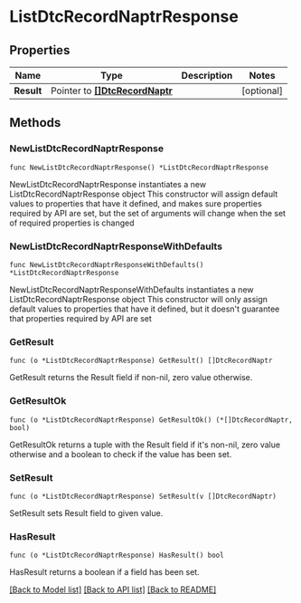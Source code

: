 # ListDtcRecordNaptrResponse

## Properties

Name | Type | Description | Notes
------------ | ------------- | ------------- | -------------
**Result** | Pointer to [**[]DtcRecordNaptr**](DtcRecordNaptr.md) |  | [optional] 

## Methods

### NewListDtcRecordNaptrResponse

`func NewListDtcRecordNaptrResponse() *ListDtcRecordNaptrResponse`

NewListDtcRecordNaptrResponse instantiates a new ListDtcRecordNaptrResponse object
This constructor will assign default values to properties that have it defined,
and makes sure properties required by API are set, but the set of arguments
will change when the set of required properties is changed

### NewListDtcRecordNaptrResponseWithDefaults

`func NewListDtcRecordNaptrResponseWithDefaults() *ListDtcRecordNaptrResponse`

NewListDtcRecordNaptrResponseWithDefaults instantiates a new ListDtcRecordNaptrResponse object
This constructor will only assign default values to properties that have it defined,
but it doesn't guarantee that properties required by API are set

### GetResult

`func (o *ListDtcRecordNaptrResponse) GetResult() []DtcRecordNaptr`

GetResult returns the Result field if non-nil, zero value otherwise.

### GetResultOk

`func (o *ListDtcRecordNaptrResponse) GetResultOk() (*[]DtcRecordNaptr, bool)`

GetResultOk returns a tuple with the Result field if it's non-nil, zero value otherwise
and a boolean to check if the value has been set.

### SetResult

`func (o *ListDtcRecordNaptrResponse) SetResult(v []DtcRecordNaptr)`

SetResult sets Result field to given value.

### HasResult

`func (o *ListDtcRecordNaptrResponse) HasResult() bool`

HasResult returns a boolean if a field has been set.


[[Back to Model list]](../README.md#documentation-for-models) [[Back to API list]](../README.md#documentation-for-api-endpoints) [[Back to README]](../README.md)


